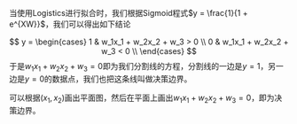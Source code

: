 当使用Logistics进行拟合时，我们根据Sigmoid程式$y = \frac{1}{1 + e^{XW}}$，我们可以得出如下结论


$$
y = \begin{cases}
1  & w_1x_1 + w_2x_2 + w_3 > 0 \\
0 & w_1x_1 + w_2x_2 + w_3 < 0 \\
\end{cases}
$$
于是$w_1x_1 + w_2x_2 + w_3 = 0$即为我们分割线的方程，分割线的一边是$y=1$，另一边是$y=0$的数据点，我们也把这条线叫做决策边界。

可以根据$(x_1, x_2)$画出平面图，然后在平面上画出$w_1x_1 + w_2x_2 + w_3 = 0$，即为决策边界。
